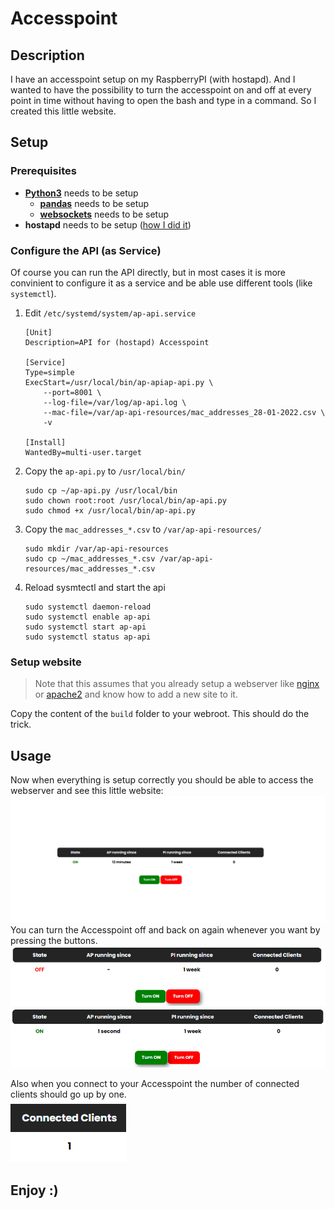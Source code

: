 # Accesspoint

## Description
I have an accesspoint setup on my RaspberryPI (with hostapd). And I wanted to have the possibility to turn the accesspoint on and off at every point in time without having to open the bash and type in a command. So I created this little website.

## Setup

### Prerequisites 
* **[Python3](https://www.python.org/downloads/)** needs to be setup
  * **[pandas](https://pandas.pydata.org/)** needs to be setup
  * **[websockets](https://websockets.readthedocs.io/en/stable/)** needs to be setup
* **hostapd** needs to be setup ([how I did it](https://gist.github.com/bananensplit/08e7ca5b66565dfad3f8b19a4f1ff728))


### Configure the API (as Service)
Of course you can run the API directly, but in most cases it is more convinient to configure it as a service and be able use different tools (like `systemctl`).

1.  Edit `/etc/systemd/system/ap-api.service`
    ```
    [Unit]
    Description=API for (hostapd) Accesspoint

    [Service]
    Type=simple
    ExecStart=/usr/local/bin/ap-apiap-api.py \
        --port=8001 \
        --log-file=/var/log/ap-api.log \
        --mac-file=/var/ap-api-resources/mac_addresses_28-01-2022.csv \
        -v

    [Install]
    WantedBy=multi-user.target
    ```


2.  Copy the `ap-api.py` to `/usr/local/bin/`
    ```
    sudo cp ~/ap-api.py /usr/local/bin
    sudo chown root:root /usr/local/bin/ap-api.py
    sudo chmod +x /usr/local/bin/ap-api.py
    ```


3.  Copy the `mac_addresses_*.csv` to `/var/ap-api-resources/`
    ```
    sudo mkdir /var/ap-api-resources
    sudo cp ~/mac_addresses_*.csv /var/ap-api-resources/mac_addresses_*.csv
    ```


4.  Reload sysmtectl and start the api
    ```
    sudo systemctl daemon-reload
    sudo systemctl enable ap-api
    sudo systemctl start ap-api
    sudo systemctl status ap-api
    ```


### Setup website
> Note that this assumes that you already setup a webserver like [nginx](http://nginx.org/en/download.html) or [apache2](https://httpd.apache.org/) and know how to add a new site to it.

Copy the content of the `build` folder to your webroot. This should do the trick.


## Usage
Now when everything is setup correctly you should be able to access the webserver and see this little website:  
![site.png](https://raw.githubusercontent.com/bananensplit/AccessPoint/media/site.png)  
You can turn the Accesspoint off and back on again whenever you want by pressing the buttons.  
![off.png](https://raw.githubusercontent.com/bananensplit/AccessPoint/media/off.png)
![on.png](https://raw.githubusercontent.com/bananensplit/AccessPoint/media/on.png)

Also when you connect to your Accesspoint the number of connected clients should go up by one.  
![clients.png](https://raw.githubusercontent.com/bananensplit/AccessPoint/media/clients.png)  
## Enjoy :)